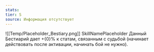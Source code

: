 ```yaml
---
stats: 
tier: S
source: Информация отсутствует
---
```

![[Temp/Placeholder_Bestiary.png]]
SkillNamePlaceholder
Данный Бестиарий дает +{0}% к статам, связанным с судьбой (начинает действовать после активации, начинать бой не нужно).
